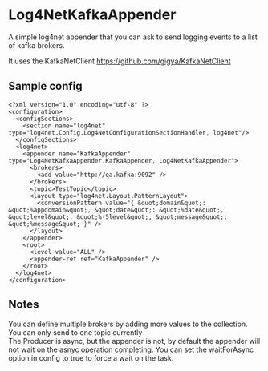 # Log4NetKafkaAppender

A simple log4net appender that you can ask to send logging events to a list of kafka brokers.

It uses the KafkaNetClient https://github.com/gigya/KafkaNetClient

## Sample config

```
<?xml version="1.0" encoding="utf-8" ?>
<configuration>
  <configSections>
    <section name="log4net" type="log4net.Config.Log4NetConfigurationSectionHandler, log4net"/>
  </configSections>
  <log4net>
    <appender name="KafkaAppender" type="Log4NetKafkaAppender.KafkaAppender, Log4NetKafkaAppender">
      <brokers>
        <add value="http://qa.kafka:9092" />
      </brokers>
      <topic>TestTopic</topic>
      <layout type="log4net.Layout.PatternLayout">
        <conversionPattern value="{ &quot;domain&quot;: &quot;%appdomain&quot;, &quot;date&quot;: &quot;%date&quot;, &quot;level&quot;: &quot;%-5level&quot;, &quot;message&quot;: &quot;%message&quot; }" />
      </layout>
    </appender>
    <root>
      <level value="ALL" />
      <appender-ref ref="KafkaAppender" />
    </root>
  </log4net>
</configuration>
```

## Notes

You can define multiple brokers by adding more values to the <brokers> collection.  
You can only send to one topic currently  
The Producer is async, but the appender is not, by default the appender will not wait on the asnyc operation completing. You can set the waitForAsync option in config to true to force a wait on the task.
